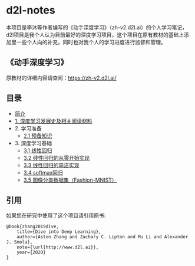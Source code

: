 # d2l-notes

本项目是李沐等作者编写的《动手深度学习》（zh-v2.d2l.ai）的个人学习笔记，d2l项目是我个人认为目前最好的深度学习项目，这个项目在原有教材的基础上添加里一些个人向的补充，同时也对我个人的学习进度进行监督和管理。

## 《动手深度学习》

原教材的详细内容请查阅：https://zh-v2.d2l.ai/

## 目录

* [简介]()
* [1. 深度学习发展史及相关阅读材料]()
* 2\. 学习准备
   * [2.1 预备知识]()
* 3\. 深度学习基础
   * [3.1 线性回归](3-1.LinearRegression.md)
   * [3.2 线性回归的从零开始实现](chapter03_DL-basics/3.2_linear-regression-scratch.md)
   * [3.3 线性回归的简洁实现](chapter03_DL-basics/3.3_linear-regression-pytorch.md)
   * [3.4 softmax回归](chapter03_DL-basics/3.4_softmax-regression.md)
   * [3.5 图像分类数据集（Fashion-MNIST）](chapter03_DL-basics/3.5_fashion-mnist.md)


## 引用
如果您在研究中使用了这个项目请引用原书:
```
@book{zhang2019dive,
    title={Dive into Deep Learning},
    author={Aston Zhang and Zachary C. Lipton and Mu Li and Alexander J. Smola},
    note={\url{http://www.d2l.ai}},
    year={2020}
}
```
